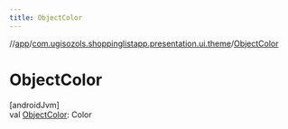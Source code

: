 ```yaml
---
title: ObjectColor
---
```

//[app](../../index.html)/[com.ugisozols.shoppinglistapp.presentation.ui.theme](index.html)/[ObjectColor](-object-color.html)



# ObjectColor



[androidJvm]\
val [ObjectColor](-object-color.html): Color




